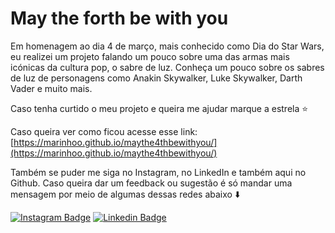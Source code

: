 # May the forth be with you
 
Em homenagem ao dia 4 de março, mais conhecido como Dia do Star Wars, eu realizei um projeto falando um pouco sobre uma das armas mais icónicas da cultura pop, o sabre de luz. Conheça um pouco sobre os sabres de luz de personagens como Anakin Skywalker, Luke Skywalker, Darth Vader e muito mais.
 
Caso tenha curtido o meu projeto e queira me ajudar marque a estrela :star:
 
Caso queira ver como ficou acesse esse link: [https://marinhoo.github.io/maythe4thbewithyou/](https://marinhoo.github.io/maythe4thbewithyou/)

Também se puder me siga no Instagram, no LinkedIn e também aqui no Github. Caso queira dar um feedback ou sugestão é só mandar uma mensagem por meio de algumas dessas redes abaixo ⬇️

[![Instagram Badge](https://img.shields.io/badge/-Instagram-violet?style=flat-square&logo=Instagram&logoColor=white&link=https://www.instagram.com/matheusmaarinho/)](https://www.instagram.com/matheusmaarinho/) [![Linkedin Badge](https://img.shields.io/badge/-LinkedIn-blue?style=flat-square&logo=Linkedin&logoColor=white&link=https://www.linkedin.com/in/matheus-lima-71ab321b6/)](https://www.linkedin.com/in/matheus-lima-71ab321b6/)

